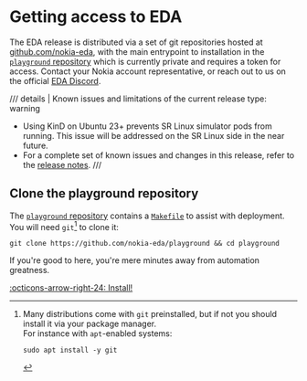 # Getting access to EDA

The EDA release is distributed via a set of git repositories hosted at [github.com/nokia-eda][gh-org], with the main entrypoint to installation in the [`playground` repository][playground-repo] which is currently private and requires a token for access. Contact your Nokia account representative, or reach out to us on the official [EDA Discord][eda-discord].

/// details | Known issues and limitations of the current release
    type: warning

- Using KinD on Ubuntu 23+ prevents SR Linux simulator pods from running. This issue will be addressed on the SR Linux side in the near future.
- For a complete set of known issues and changes in this release, refer to the [release notes][rn-24-8-1].
///

## Clone the playground repository

The [`playground` repository][playground-repo] contains a [`Makefile`][makefile] to assist with deployment. You will need `git`[^1] to clone it:

```shell
git clone https://github.com/nokia-eda/playground && cd playground
```

If you're good to here, you're mere minutes away from automation greatness.

[:octicons-arrow-right-24: Install!](install.md)

[gh-org]: https://github.com/nokia-eda
[playground-repo]: https://github.com/nokia-eda/playground
[makefile]: https://github.com/nokia-eda/playground/blob/main/Makefile
[rn-24-8-1]: https://documentation.nokia.com/aces/cgi-bin/dbaccessfilename.cgi/3HE209390001TQZZA_V1_Event%20Driven%20Automation%2024.8.1%20Release%20Notes.pdf
[eda-discord]: https://eda.dev/discord

[^1]: Many distributions come with `git` preinstalled, but if not you should install it via your package manager.  
    For instance with `apt`-enabled systems:

    ```shell
    sudo apt install -y git
    ```
